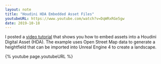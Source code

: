 ```yaml
---
layout: note
title: "Houdini HDA Embedded Asset Files"
youtubeURL: https://www.youtube.com/watch?v=DqWRxRGe5gw
date: 2019-10-18
---
```


I posted a [video tutorial]({{page.youtubeURL}}) that shows you how to embed
assets into a Houdini Digital Asset (HDA). The example uses Open Street Map
data to generate a heightfield that can be imported into Unreal Engine 4 to
create a landscape.

{% youtube page.youtubeURL %}

